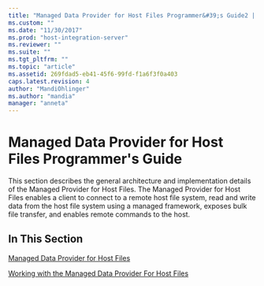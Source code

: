 ```yaml
---
title: "Managed Data Provider for Host Files Programmer&#39;s Guide2 | Microsoft Docs"
ms.custom: ""
ms.date: "11/30/2017"
ms.prod: "host-integration-server"
ms.reviewer: ""
ms.suite: ""
ms.tgt_pltfrm: ""
ms.topic: "article"
ms.assetid: 269fdad5-eb41-45f6-99fd-f1a6f3f0a403
caps.latest.revision: 4
author: "MandiOhlinger"
ms.author: "mandia"
manager: "anneta"
---
```

# Managed Data Provider for Host Files Programmer&#39;s Guide
This section describes the general architecture and implementation details of the Managed Provider for Host Files. The Managed Provider for Host Files enables a client to connect to a remote host file system, read and write data from the host file system using a managed framework, exposes bulk file transfer, and enables remote commands to the host.  
  
## In This Section  
 [Managed Data Provider for Host Files](../core/managed-data-provider-for-host-files2.md)  
  
 [Working with the Managed Data Provider For Host Files](../core/working-with-the-managed-data-provider-for-host-files1.md)